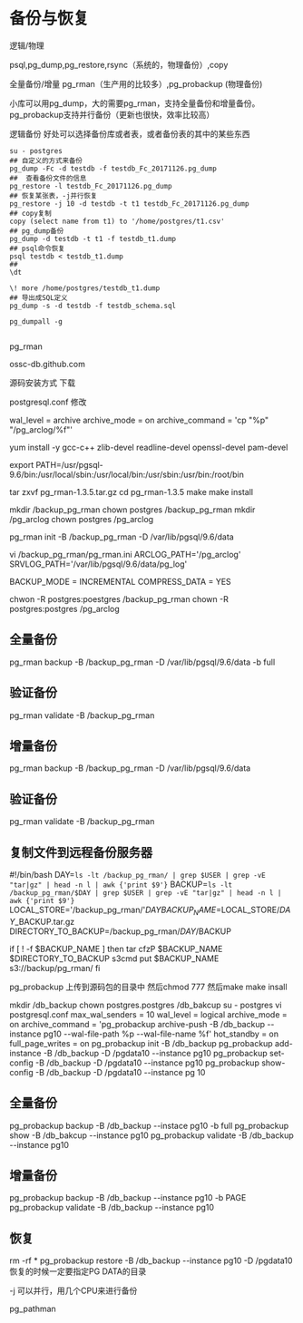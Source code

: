 # 备份与恢复

逻辑/物理

psql,pg_dump,pg_restore,rsync（系统的，物理备份）,copy

全量备份/增量
pg_rman（生产用的比较多）,pg_probackup (物理备份)


小库可以用pg_dump，大的需要pg_rman，支持全量备份和增量备份。pg_probackup支持并行备份（更新也很快，效率比较高）


逻辑备份
好处可以选择备份库或者表，或者备份表的其中的某些东西
```shell
su - postgres
## 自定义的方式来备份
pg_dump -Fc -d testdb -f testdb_Fc_20171126.pg_dump
##  查看备份文件的信息
pg_restore -l testdb_Fc_20171126.pg_dump
## 恢复某张表，-j并行恢复
pg_restore -j 10 -d testdb -t t1 testdb_Fc_20171126.pg_dump
## copy复制
copy (select name from t1) to '/home/postgres/t1.csv'
## pg_dump备份
pg_dump -d testdb -t t1 -f testdb_t1.dump
## psql命令恢复
psql testdb < testdb_t1.dump
##
\dt

\! more /home/postgres/testdb_t1.dump
## 导出成SQL定义
pg_dump -s -d testdb -f testdb_schema.sql

pg_dumpall -g


```


pg_rman

ossc-db.github.com

源码安装方式
下载

postgresql.conf 修改

wal_level = archive
archive_mode = on
archive_command = 'cp "%p" "/pg_arclog/%f"'

yum install -y gcc-c++ zlib-devel readline-devel openssl-devel pam-devel

export PATH=/usr/pgsql-9.6/bin:/usr/local/sbin:/usr/local/bin:/usr/sbin:/usr/bin:/root/bin

tar zxvf pg_rman-1.3.5.tar.gz
cd pg_rman-1.3.5
make
make install

mkdir /backup_pg_rman
chown postgres /backup_pg_rman
mkdir /pg_arclog
chown postgres /pg_arclog

pg_rman init -B /backup_pg_rman -D /var/lib/pgsql/9.6/data

vi /backup_pg_rman/pg_rman.ini
ARCLOG_PATH='/pg_arclog'
SRVLOG_PATH='/var/lib/pgsql/9.6/data/pg_log'

BACKUP_MODE = INCREMENTAL
COMPRESS_DATA = YES


chwon -R postgres:poestgres /backup_pg_rman
chown -R postgres:postgres /pg_arclog
## 全量备份
pg_rman backup -B /backup_pg_rman -D /var/lib/pgsql/9.6/data -b full
## 验证备份
pg_rman validate -B /backup_pg_rman

## 增量备份
pg_rman backup -B /backup_pg_rman -D /var/lib/pgsql/9.6/data

## 验证备份
pg_rman validate -B /backup_pg_rman

## 复制文件到远程备份服务器
#!/bin/bash
DAY=`ls -lt /backup_pg_rman/ | grep $USER | grep -vE "tar|gz" | head -n l | awk {'print $9'}`
BACKUP=`ls -lt /backup_pg_rman/$DAY | grep $USER | grep -vE "tar|gz" | head -n l | awk {'print $9'}`
LOCAL_STORE='/backup_pg_rman/'$DAY
BACKUP_NAME=$LOCAL_STORE\/$DAY\_$BACKUP\.tar\.gz
DIRECTORY_TO_BACKUP=/backup_pg_rman/$DAY/$BACKUP

if [ ! -f $BACKUP_NAME ] then
  tar cfzP $BACKUP_NAME $DIRECTORY_TO_BACKUP
  s3cmd put $BACKUP_NAME s3://backup/pg_rman/
fi


pg_probackup
上传到源码包的目录中
然后chmod 777
然后make make insall

mkdir /db_backup
chown postgres.postgres /db_bakcup
su - postgres
vi postgresql.conf
max_wal_senders = 10
wal_level = logical
archive_mode = on
archive_command = 'pg_probackup archive-push -B /db_backup --instance pg10 --wal-file-path %p --wal-file-name %f'
hot_standby = on
full_page_writes = on
pg_probackup init -B /db_backup
pg_probackup add-instance -B /db_backup -D /pgdata10 --instance pg10
pg_probackup set-config -B /db_backup -D /pgdata10 --instance pg10
pg_probackup show-config -B /db_backup -D /pgdata10 --instance pg 10
## 全量备份
pg_probackup backup -B /db_backup --instace pg10 -b full
pg_probackup show -B /db_bakcup --instance pg10
pg_probackup validate -B /db_backup --instance pg10

## 增量备份
pg_probackup backup -B /db_backup --instance pg10 -b PAGE
pg_probackup validate -B /db_backup --instance pg10

## 恢复
rm -rf *
pg_probackup restore -B /db_backup --instance pg10 -D /pgdata10
恢复的时候一定要指定PG DATA的目录

-j 可以并行，用几个CPU来进行备份




pg_pathman
